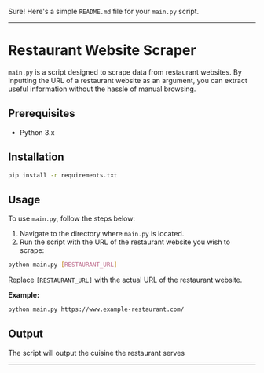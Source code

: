 Sure! Here's a simple `README.md` file for your `main.py` script.

---

# Restaurant Website Scraper

`main.py` is a script designed to scrape data from restaurant websites. By inputting the URL of a restaurant website as an argument, you can extract useful information without the hassle of manual browsing.

## Prerequisites

- Python 3.x

## Installation

```bash
pip install -r requirements.txt
```

## Usage

To use `main.py`, follow the steps below:

1. Navigate to the directory where `main.py` is located.
2. Run the script with the URL of the restaurant website you wish to scrape:

```bash
python main.py [RESTAURANT_URL]
```

Replace `[RESTAURANT_URL]` with the actual URL of the restaurant website.

**Example:**

```bash
python main.py https://www.example-restaurant.com/
```

## Output

The script will output the cuisine the restaurant serves

---